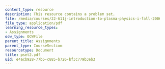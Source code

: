 ```yaml
---
content_type: resource
description: This resource contains a problem set.
file: /media/courses/22-611j-introduction-to-plasma-physics-i-fall-2006/e4acb92877b5c885b726bf3c779b3eb3_pset2.pdf
file_type: application/pdf
learning_resource_types:
- Assignments
ocw_type: OCWFile
parent_title: Assignments
parent_type: CourseSection
resourcetype: Document
title: pset2.pdf
uid: e4acb928-77b5-c885-b726-bf3c779b3eb3
---
```

